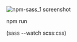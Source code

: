 ![npm-sass_1 screenshot](https://github.com/Tenuxi/Sekalaista/tree/master/img/npm-sass_1 "npm-sass_1 screenshot")

npm run

(sass --watch scss:css)